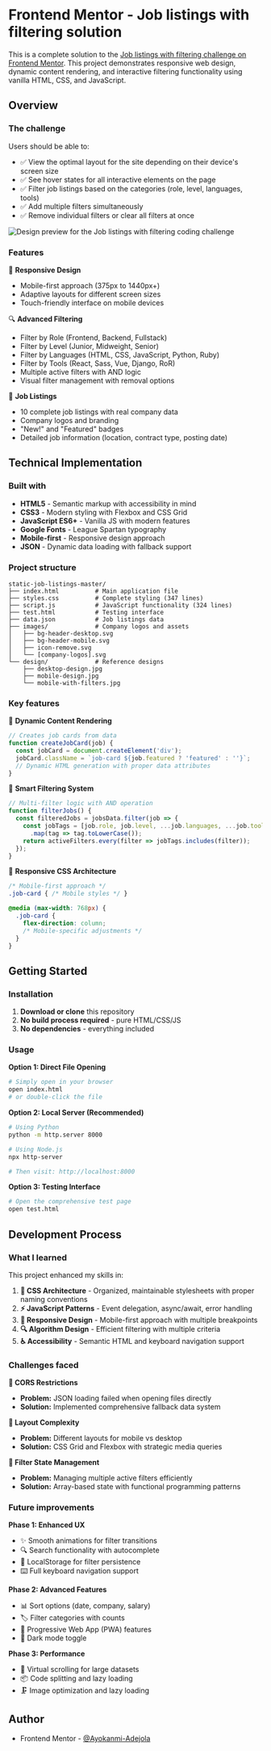 # Frontend Mentor - Job listings with filtering solution


This is a complete solution to the [Job listings with filtering challenge on Frontend Mentor](https://www.frontendmentor.io/challenges/job-listings-with-filtering-ivstIPCt). This project demonstrates responsive web design, dynamic content rendering, and interactive filtering functionality using vanilla HTML, CSS, and JavaScript.




## Overview

### The challenge

Users should be able to:

- ✅ View the optimal layout for the site depending on their device's screen size
- ✅ See hover states for all interactive elements on the page
- ✅ Filter job listings based on the categories (role, level, languages, tools)
- ✅ Add multiple filters simultaneously
- ✅ Remove individual filters or clear all filters at once

![Design preview for the Job listings with filtering coding challenge](./design/desktop-preview.jpg)

### Features

🎨 **Responsive Design**
- Mobile-first approach (375px to 1440px+)
- Adaptive layouts for different screen sizes
- Touch-friendly interface on mobile devices

🔍 **Advanced Filtering**
- Filter by Role (Frontend, Backend, Fullstack)
- Filter by Level (Junior, Midweight, Senior)
- Filter by Languages (HTML, CSS, JavaScript, Python, Ruby)
- Filter by Tools (React, Sass, Vue, Django, RoR)
- Multiple active filters with AND logic
- Visual filter management with removal options

💼 **Job Listings**
- 10 complete job listings with real company data
- Company logos and branding
- "New!" and "Featured" badges
- Detailed job information (location, contract type, posting date)

## Technical Implementation

### Built with

- **HTML5** - Semantic markup with accessibility in mind
- **CSS3** - Modern styling with Flexbox and CSS Grid
- **JavaScript ES6+** - Vanilla JS with modern features
- **Google Fonts** - League Spartan typography
- **Mobile-first** - Responsive design approach
- **JSON** - Dynamic data loading with fallback support

### Project structure

```
static-job-listings-master/
├── index.html          # Main application file
├── styles.css          # Complete styling (347 lines)
├── script.js           # JavaScript functionality (324 lines)
├── test.html           # Testing interface
├── data.json           # Job listings data
├── images/             # Company logos and assets
│   ├── bg-header-desktop.svg
│   ├── bg-header-mobile.svg
│   ├── icon-remove.svg
│   └── [company-logos].svg
└── design/             # Reference designs
    ├── desktop-design.jpg
    ├── mobile-design.jpg
    └── mobile-with-filters.jpg
```

### Key features

🔧 **Dynamic Content Rendering**
```js
// Creates job cards from data
function createJobCard(job) {
  const jobCard = document.createElement('div');
  jobCard.className = `job-card ${job.featured ? 'featured' : ''}`;
  // Dynamic HTML generation with proper data attributes
}
```

🎯 **Smart Filtering System**
```js
// Multi-filter logic with AND operation
function filterJobs() {
  const filteredJobs = jobsData.filter(job => {
    const jobTags = [job.role, job.level, ...job.languages, ...job.tools]
      .map(tag => tag.toLowerCase());
    return activeFilters.every(filter => jobTags.includes(filter));
  });
}
```

📱 **Responsive CSS Architecture**
```css
/* Mobile-first approach */
.job-card { /* Mobile styles */ }

@media (max-width: 768px) {
  .job-card {
    flex-direction: column;
    /* Mobile-specific adjustments */
  }
}
```

## Getting Started

### Installation

1. **Download or clone** this repository
2. **No build process required** - pure HTML/CSS/JS
3. **No dependencies** - everything included

### Usage

**Option 1: Direct File Opening**
```bash
# Simply open in your browser
open index.html
# or double-click the file
```

**Option 2: Local Server (Recommended)**
```bash
# Using Python
python -m http.server 8000

# Using Node.js
npx http-server

# Then visit: http://localhost:8000
```

**Option 3: Testing Interface**
```bash
# Open the comprehensive test page
open test.html
```

## Development Process

### What I learned

This project enhanced my skills in:

1. **🎨 CSS Architecture** - Organized, maintainable stylesheets with proper naming conventions
2. **⚡ JavaScript Patterns** - Event delegation, async/await, error handling
3. **📱 Responsive Design** - Mobile-first approach with multiple breakpoints
4. **🔍 Algorithm Design** - Efficient filtering with multiple criteria
5. **♿ Accessibility** - Semantic HTML and keyboard navigation support

### Challenges faced

**🚫 CORS Restrictions**
- **Problem:** JSON loading failed when opening files directly
- **Solution:** Implemented comprehensive fallback data system

**📐 Layout Complexity**
- **Problem:** Different layouts for mobile vs desktop
- **Solution:** CSS Grid and Flexbox with strategic media queries

**🎯 Filter State Management**
- **Problem:** Managing multiple active filters efficiently
- **Solution:** Array-based state with functional programming patterns

### Future improvements

**Phase 1: Enhanced UX**
- ✨ Smooth animations for filter transitions
- 🔍 Search functionality with autocomplete
- 💾 LocalStorage for filter persistence
- ⌨️ Full keyboard navigation support

**Phase 2: Advanced Features**
- 📊 Sort options (date, company, salary)
- 🏷️ Filter categories with counts
- 📱 Progressive Web App (PWA) features
- 🌙 Dark mode toggle

**Phase 3: Performance**
- 🚀 Virtual scrolling for large datasets
- 📦 Code splitting and lazy loading
- 🗜️ Image optimization and lazy loading


## Author

- Frontend Mentor - [@Ayokanmi-Adejola](https://www.frontendmentor.io/profile/Ayokanmi-Adejola)
